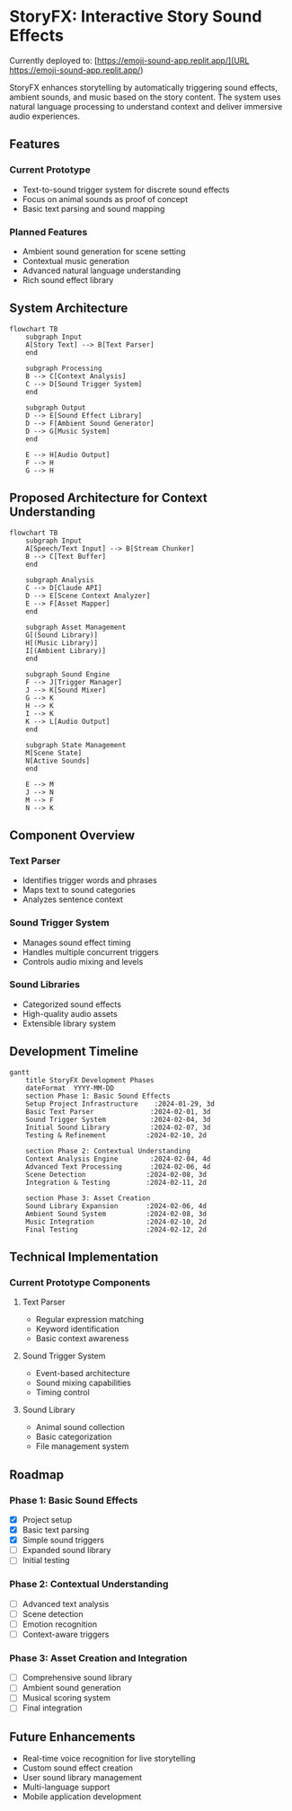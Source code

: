 # StoryFX: Interactive Story Sound Effects

Currently deployed to: [https://emoji-sound-app.replit.app/](URL https://emoji-sound-app.replit.app/)

StoryFX enhances storytelling by automatically triggering sound effects, ambient sounds, and music based on the story content. The system uses natural language processing to understand context and deliver immersive audio experiences.

## Features

### Current Prototype
- Text-to-sound trigger system for discrete sound effects
- Focus on animal sounds as proof of concept
- Basic text parsing and sound mapping

### Planned Features
- Ambient sound generation for scene setting
- Contextual music generation
- Advanced natural language understanding
- Rich sound effect library

## System Architecture

```mermaid
flowchart TB
    subgraph Input
    A[Story Text] --> B[Text Parser]
    end
    
    subgraph Processing
    B --> C[Context Analysis]
    C --> D[Sound Trigger System]
    end
    
    subgraph Output
    D --> E[Sound Effect Library]
    D --> F[Ambient Sound Generator]
    D --> G[Music System]
    end
    
    E --> H[Audio Output]
    F --> H
    G --> H
```
## Proposed Architecture for Context Understanding
```mermaid
flowchart TB
    subgraph Input
    A[Speech/Text Input] --> B[Stream Chunker]
    B --> C[Text Buffer]
    end
    
    subgraph Analysis
    C --> D[Claude API]
    D --> E[Scene Context Analyzer]
    E --> F[Asset Mapper]
    end
    
    subgraph Asset Management
    G[(Sound Library)]
    H[(Music Library)]
    I[(Ambient Library)]
    end
    
    subgraph Sound Engine
    F --> J[Trigger Manager]
    J --> K[Sound Mixer]
    G --> K
    H --> K
    I --> K
    K --> L[Audio Output]
    end

    subgraph State Management
    M[Scene State]
    N[Active Sounds]
    end
    
    E --> M
    J --> N
    M --> F
    N --> K
```
## Component Overview

### Text Parser
- Identifies trigger words and phrases
- Maps text to sound categories
- Analyzes sentence context

### Sound Trigger System
- Manages sound effect timing
- Handles multiple concurrent triggers
- Controls audio mixing and levels

### Sound Libraries
- Categorized sound effects
- High-quality audio assets
- Extensible library system

## Development Timeline

```mermaid
gantt
    title StoryFX Development Phases
    dateFormat  YYYY-MM-DD
    section Phase 1: Basic Sound Effects
    Setup Project Infrastructure    :2024-01-29, 3d
    Basic Text Parser              :2024-02-01, 3d
    Sound Trigger System           :2024-02-04, 3d
    Initial Sound Library          :2024-02-07, 3d
    Testing & Refinement          :2024-02-10, 2d

    section Phase 2: Contextual Understanding
    Context Analysis Engine        :2024-02-04, 4d
    Advanced Text Processing       :2024-02-06, 4d
    Scene Detection               :2024-02-08, 3d
    Integration & Testing         :2024-02-11, 2d

    section Phase 3: Asset Creation
    Sound Library Expansion       :2024-02-06, 4d
    Ambient Sound System          :2024-02-08, 3d
    Music Integration             :2024-02-10, 2d
    Final Testing                 :2024-02-12, 2d
```

## Technical Implementation

### Current Prototype Components
1. Text Parser
   - Regular expression matching
   - Keyword identification
   - Basic context awareness

2. Sound Trigger System
   - Event-based architecture
   - Sound mixing capabilities
   - Timing control

3. Sound Library
   - Animal sound collection
   - Basic categorization
   - File management system

## Roadmap

### Phase 1: Basic Sound Effects
- [x] Project setup
- [x] Basic text parsing
- [x] Simple sound triggers
- [ ] Expanded sound library
- [ ] Initial testing

### Phase 2: Contextual Understanding
- [ ] Advanced text analysis
- [ ] Scene detection
- [ ] Emotion recognition
- [ ] Context-aware triggers

### Phase 3: Asset Creation and Integration
- [ ] Comprehensive sound library
- [ ] Ambient sound generation
- [ ] Musical scoring system
- [ ] Final integration

## Future Enhancements
- Real-time voice recognition for live storytelling
- Custom sound effect creation
- User sound library management
- Multi-language support
- Mobile application development
